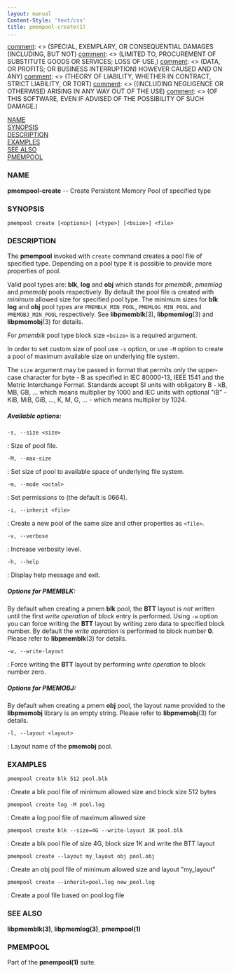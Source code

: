 ```yaml
---
layout: manual
Content-Style: 'text/css'
title: pmempool-create(1)
...
```


[comment]: <> (Copyright 2016, Intel Corporation)

[comment]: <> (Redistribution and use in source and binary forms, with or without)
[comment]: <> (modification, are permitted provided that the following conditions)
[comment]: <> (are met:)
[comment]: <> (    * Redistributions of source code must retain the above copyright)
[comment]: <> (      notice, this list of conditions and the following disclaimer.)
[comment]: <> (    * Redistributions in binary form must reproduce the above copyright)
[comment]: <> (      notice, this list of conditions and the following disclaimer in)
[comment]: <> (      the documentation and/or other materials provided with the)
[comment]: <> (      distribution.)
[comment]: <> (    * Neither the name of the copyright holder nor the names of its)
[comment]: <> (      contributors may be used to endorse or promote products derived)
[comment]: <> (      from this software without specific prior written permission.)

[comment]: <> (THIS SOFTWARE IS PROVIDED BY THE COPYRIGHT HOLDERS AND CONTRIBUTORS)
[comment]: <> ("AS IS" AND ANY EXPRESS OR IMPLIED WARRANTIES, INCLUDING, BUT NOT)
[comment]: <> (LIMITED TO, THE IMPLIED WARRANTIES OF MERCHANTABILITY AND FITNESS FOR)
[comment]: <> (A PARTICULAR PURPOSE ARE DISCLAIMED. IN NO EVENT SHALL THE COPYRIGHT)
[comment]: <> (OWNER OR CONTRIBUTORS BE LIABLE FOR ANY DIRECT, INDIRECT, INCIDENTAL,)
[comment]: <> (SPECIAL, EXEMPLARY, OR CONSEQUENTIAL DAMAGES (INCLUDING, BUT NOT)
[comment]: <> (LIMITED TO, PROCUREMENT OF SUBSTITUTE GOODS OR SERVICES; LOSS OF USE,)
[comment]: <> (DATA, OR PROFITS; OR BUSINESS INTERRUPTION) HOWEVER CAUSED AND ON ANY)
[comment]: <> (THEORY OF LIABILITY, WHETHER IN CONTRACT, STRICT LIABILITY, OR TORT)
[comment]: <> ((INCLUDING NEGLIGENCE OR OTHERWISE) ARISING IN ANY WAY OUT OF THE USE)
[comment]: <> (OF THIS SOFTWARE, EVEN IF ADVISED OF THE POSSIBILITY OF SUCH DAMAGE.)

[comment]: <> (pmempool-create.1 -- man page for pmempool-create)

[NAME](#name)<br />
[SYNOPSIS](#synopsis)<br />
[DESCRIPTION](#description)<br />
[EXAMPLES](#examples)<br />
[SEE ALSO](#see-also)<br />
[PMEMPOOL](#pmempool)<br />

### NAME ###

**pmempool-create** -- Create Persistent Memory Pool of specified type

### SYNOPSIS ###

```
pmempool create [<options>] [<type>] [<bsize>] <file>
```

### DESCRIPTION ###

The **pmempool** invoked with `create` command creates a pool file
of specified type. Depending on a pool type it is possible to provide more properties of pool.

Valid pool types are: **blk**, **log** and **obj** which stands for
*pmemblk*, *pmemlog* and *pmemobj* pools respectively. By default
the pool file is created with *minimum* allowed size for specified
pool type. The minimum sizes for **blk** **log** and **obj** pool
types are `PMEMBLK_MIN_POOL`, `PMEMLOG_MIN_POOL` and `PMEMOBJ_MIN_POOL`
respectively. See **libpmemblk**(3), **libpmemlog**(3)
and **libpmemobj**(3) for details.

For *pmemblk* pool type block size `<bsize>` is a required argument.

In order to set custom size of pool use `-s` option, or use `-M` option to create a pool of maximum available size on underlying file system.

The `size` argument may be passed in format that permits only the upper-case
character for byte - B as specified in IEC 80000-13, IEEE 1541 and the
Metric Interchange Format. Standards accept SI units with obligatory
B - kB, MB, GB, ... which means multiplier by 1000 and IEC units with
optional "iB" - KiB, MiB, GiB, ..., K, M, G, ... - which means multiplier by 1024.

##### Available options: #####

`-s, --size <size>`

: Size of pool file.

`-M, --max-size`

: Set size of pool to available space of underlying file system.

`-m, --mode <octal>`

: Set permissions to <octal> (the default is 0664).

`-i, --inherit <file>`

: Create a new pool of the same size and other properties as `<file>`.

`-v, --verbose`

: Increase verbosity level.

`-h, --help`

: Display help message and exit.


##### Options for PMEMBLK: #####

By default when creating a pmem **blk** pool, the **BTT** layout is *not*
written until the first *write operation* of block entry is performed.
Using `-w` option you can force writing the **BTT** layout by writing
zero data to specified block number. By default the *write operation*
is performed to block number **0**. Please refer to **libpmemblk**(3) for details.

`-w, --write-layout`

: Force writing the **BTT** layout by performing *write operation* to block number zero.

##### Options for PMEMOBJ: #####

By default when creating a pmem **obj** pool, the layout name provided to
the **libpmemobj** library is an empty string. Please refer to
**libpmemobj**(3) for details.

`-l, --layout <layout>`

: Layout name of the **pmemobj** pool.


### EXAMPLES ###

`pmempool create blk 512 pool.blk`

: Create a blk pool file of minimum allowed size and block size 512 bytes

`pmempool create log -M pool.log`

: Create a log pool file of maximum allowed size

`pmempool create blk --size=4G --write-layout 1K pool.blk`

: Create a blk pool file of size 4G, block size 1K and write the BTT layout

`pmempool create --layout my_layout obj pool.obj`

: Create an obj pool file of minimum allowed size and layout "my_layout"

`pmempool create --inherit=pool.log new_pool.log`

: Create a pool file based on pool.log file


### SEE ALSO ###

**libpmemblk(3)**, **libpmemlog(3)**, **pmempool(1)**

### PMEMPOOL ###

Part of the **pmempool(1)** suite.
